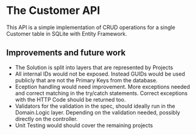 # The Customer API

This API is a simple implementation of CRUD operations for a single Customer table in SQLite with Entity Framework.

## Improvements and future work
* The Solution is split into layers that are represented by Projects
* All internal IDs would not be exposed. Instead GUIDs would be used publicly that are not the Primary Keys from the database.
* Eception handling would need improvement. More exceptions needed and correct matching in the try/catch statements. Correct exceptions with the HTTP Code should be returned too.
* Validators for the validation in the spec, should ideally run in the Domain.Logic layer. Depending on the validation needed, possibly directly on the controller.
* Unit Testing would should cover the remaining projects
